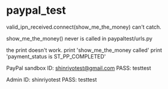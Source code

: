 # paypal_test

valid_ipn_received.connect(show_me_the_money) can't catch.

show_me_the_money() never is called in paypaltest/urls.py

the print doesn't work.
print 'show_me_the_money called'
print 'payment_status is ST_PP_COMPLETED'

PayPal sandbox
ID: shinriyotest@gmail.com
PASS: testtest

Admin
ID: shinriyotest
PASS: testtest
